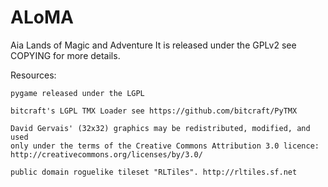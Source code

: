 ALoMA
=====

Aia Lands of Magic and Adventure
It is released under the GPLv2 see COPYING for more details.

Resources:
    
    pygame released under the LGPL
    
    bitcraft's LGPL TMX Loader see https://github.com/bitcraft/PyTMX

    David Gervais' (32x32) graphics may be redistributed, modified, and used
    only under the terms of the Creative Commons Attribution 3.0 licence:
    http://creativecommons.org/licenses/by/3.0/
   
    public domain roguelike tileset "RLTiles". http://rltiles.sf.net
